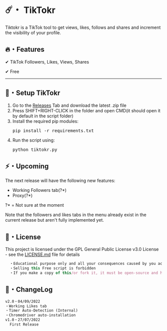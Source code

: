 # ☄️・ TikTokr

Tiktokr is a TikTok tool to get views, likes, follows and shares and increment the visibility of your profile.

## 🔥・Features

✔ TikTok Followers, Likes, Views, Shares

✔ Free

---

## 🚀・Setup TikTokr

1. Go to the [Releases](https://github.com/ersignee/TikTokr/releases) Tab and download the latest .zip file
2. Press SHIFT+RIGHT-CLICK in the folder and open CMD(it should open it by default in the script folder)
3. Install the required pip modules:
   <pre>pip install -r requirements.txt</pre>
4. Run the script using:
   <pre>python tiktokr.py</pre>

## ⚡️・Upcoming

The next release will have the following new features:
- Working Followers tab(?*)
- Proxy(?*)

?* = Not sure at the moment

Note that the followers and likes tabs in the menu already exist in the current release but aren't fully implemented yet.

## 📄・License

This project is licensed under the GPL General Public License v3.0 License - see the [LICENSE.md](./LICENSE) file for details
```js
  ・Educational purpose only and all your consequences caused by you actions is your responsibility
  ・Selling this Free script is forbidden
  ・If you make a copy of this/or fork it, it must be open-source and have credits linking to this repo
```

## 💭・ChangeLog

```diff
v2.0・04/09/2022
・Working Likes tab
・Timer Auto-Detection (Internal)
・Chromedriver auto-installation
v1.0・27/07/2022
  First Release
```
